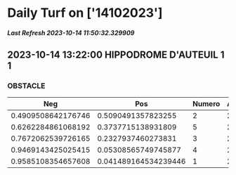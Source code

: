 # Daily Turf on ['14102023']
##### Last Refresh 2023-10-14 11:50:32.329909

## 2023-10-14 13:22:00 HIPPODROME D'AUTEUIL 1 1
### OBSTACLE

| Neg  | Pos  | Numero  | Arrived |
|------|------|---------|---------|
| 0.4909508642176746 | 0.5090491357823255 | 2 | 20.0 |
| 0.6262284861068192 | 0.3737715138931809 | 5 | 20.0 |
| 0.7672062539726165 | 0.2327937460273831 | 3 | 20.0 |
| 0.9469143425025415 | 0.05308565749745877 | 4 | 20.0 |
| 0.9585108354657608 | 0.041489164534239446 | 1 | 20.0 |
